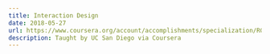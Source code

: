```yaml
---
title: Interaction Design
date: 2018-05-27
url: https://www.coursera.org/account/accomplishments/specialization/RG5C62YCCCP5?utm_source=link&utm_medium=certificate&utm_content=cert_image&utm_campaign=sharing_cta&utm_product=s12n
description: Taught by UC San Diego via Coursera
---
```

